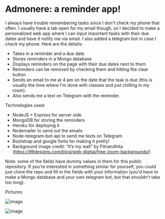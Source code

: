 # Admonere: a reminder app!

I always have trouble remembering tasks since I don't check my phone that often. I usually have a tab open for my email though, so I decided to make a personalized web app where I can input important tasks with their due dates and have it notify me via email. I also added a telegram bot in case I check my phone. Here are the details:

- Takes in a reminder and a due date
- Stores reminders in a Mongo database
- Displays reminders on the page with their due dates next to them
- Reminders can be removed by checking them and hitting the clear button
- Sends an email to me at 4 pm on the date that the task is due (this is usually the time where I'm done with classes and just chilling in my room).
- Also sends me a text on Telegram with the reminder.

Technologies used:
- NodeJS + Express for server side
- MongoDB for storing the reminders
- Heroku for deploying it
- Nodemailer to send out the emails
- Node-telegram-bot-api to send me texts on Telegram
- Bootstrap and google fonts for making it pretty!
- Background image credit: “It’s my wall” by Fitriandhita (https://99designs.com/blog/web-digital/free-zoom-backgrounds/)

Note: some of the fields have dummy values in them for this public repository. If you're interested in something similar for yourself, you could just clone the repo and fill in the fields with your information (you'd have to make a Mongo database and your own telegram bot, but that shouldn't take too long).

Pictures:

![image](https://user-images.githubusercontent.com/64035273/120855373-605fa780-c54c-11eb-8b6d-3480b8abf733.png)

![image](https://user-images.githubusercontent.com/64035273/120856222-7f126e00-c54d-11eb-9272-27a426820747.png)



